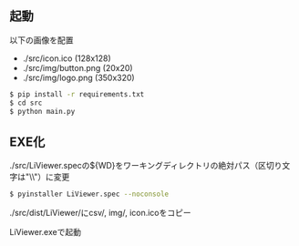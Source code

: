 ## 起動

以下の画像を配置

- ./src/icon.ico (128x128)
- ./src/img/button.png (20x20)
- ./src/img/logo.png (350x320)

```bash
$ pip install -r requirements.txt
$ cd src
$ python main.py
```

## EXE化

./src/LiViewer.specの${WD}をワーキングディレクトリの絶対パス（区切り文字は"\\\\"）に変更

```bash
$ pyinstaller LiViewer.spec --noconsole
```

./src/dist/LiViewer/にcsv/, img/, icon.icoをコピー

LiViewer.exeで起動
